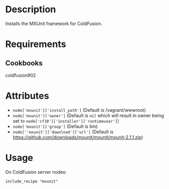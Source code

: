 Description
===========

Installs the MXUnit framework for ColdFusion.

Requirements
============

Cookbooks
---------

coldfusion902

Attributes
==========

* `node['mxunit']['install_path']` (Default is /vagrant/wwwroot)
* `node['mxunit']['owner']` (Default is `nil` which will result in owner being set to `node['cf10']['installer']['runtimeuser']`)
* `node['mxunit']['group']` (Default is bin)
* `node[''mxunit']['download']['url']` (Default is https://github.com/downloads/mxunit/mxunit/mxunit-2.1.1.zip)

Usage
=====

On ColdFusion server nodes:

    include_recipe "mxunit"

